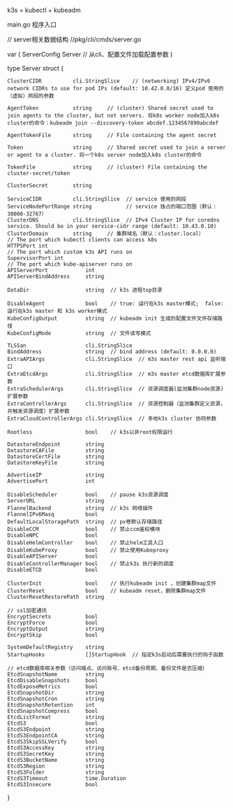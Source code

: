 k3s = kubectl + kubeadm

main.go 程序入口


// server相关数据结构
//pkg/cli/cmds/server.go 

var (
	ServerConfig Server			// 从cli、配置文件加载配置参数
)

type Server struct {

	ClusterCIDR          cli.StringSlice	// (networking) IPv4/IPv6 network CIDRs to use for pod IPs (default: 10.42.0.0/16) 定义pod 使用的（虚拟）网段的参数
	
	AgentToken           string		// (cluster) Shared secret used to join agents to the cluster, but not servers. 将k8s worker node加入k8s cluster的命令：kubeadm join --discovery-token abcdef.1234567890abcdef
	
	AgentTokenFile       string		// File containing the agent secret
	
	Token                string		// Shared secret used to join a server or agent to a cluster. 将一个k8s server node加入k8s cluster的命令
	
	TokenFile            string		// (cluster) File containing the cluster-secret/token
	
	ClusterSecret        string
	
	ServiceCIDR          cli.StringSlice  // service 使用的网段
	ServiceNodePortRange string           // service 独占的端口范围（默认：30000-32767）
	ClusterDNS           cli.StringSlice  // IPv4 Cluster IP for coredns service. Should be in your service-cidr range (default: 10.43.0.10)
	ClusterDomain        string     // 集群域名（默认：cluster.local）
	// The port which kubectl clients can access k8s
	HTTPSPort int
	// The port which custom k3s API runs on
	SupervisorPort int
	// The port which kube-apiserver runs on
	APIServerPort            int
	APIServerBindAddress     string
	
	DataDir                  string  // k3s 进程top目录
	
	DisableAgent             bool    // true: 运行在k3s master模式;  false: 运行在k3s master 和 k3s worker模式
	KubeConfigOutput         string  // kubeadm init 生成的配置文件文件存储路径
	KubeConfigMode           string  // 文件读写模式
	
	TLSSan                   cli.StringSlice
	BindAddress              string  // bind address (default: 0.0.0.0)
	ExtraAPIArgs             cli.StringSlice  // m3s master rest api 监听端口
	ExtraEtcdArgs            cli.StringSlice  // m3s master etcd数据库扩展参数
	ExtraSchedulerArgs       cli.StringSlice  // 资源调度器(监测集群node资源)扩展参数
	ExtraControllerArgs      cli.StringSlice  // 资源控制器（监测集群定义资源，并触发资源调度）扩展参数
	ExtraCloudControllerArgs cli.StringSlice  // 多地k3s cluster 协同参数
	
	Rootless                 bool    // k3s以非root权限运行
	
	DatastoreEndpoint        string
	DatastoreCAFile          string
	DatastoreCertFile        string
	DatastoreKeyFile         string
	
	AdvertiseIP              string
	AdvertisePort            int
	
	DisableScheduler         bool    // pause k3s资源调度
	ServerURL                string
	FlannelBackend           string  // k3s 网络插件
	FlannelIPv6Masq          bool
	DefaultLocalStoragePath  string  // pv卷默认存储路径
	DisableCCM               bool    // 禁止ccm鉴权模块
	DisableNPC               bool
	DisableHelmController    bool    // 禁止helm工具入口
	DisableKubeProxy         bool    // 禁止使用Kubeproxy
	DisableAPIServer         bool
	DisableControllerManager bool    // 禁止k3s 执行新的调度
	DisableETCD              bool
	
	ClusterInit              bool    // 执行kubeadm init ，创建集群map文件
	ClusterReset             bool    // kubeadm reset，删除集群map文件
	ClusterResetRestorePath  string

    // ssl加密通讯
	EncryptSecrets           bool
	EncryptForce             bool
	EncryptOutput            string
	EncryptSkip              bool
	
	SystemDefaultRegistry    string
	StartupHooks             []StartupHook  // 指定k3s启动后需要执行的钩子函数
   
    // etcd数据库相关参数（访问端点、访问账号、etcd备份周期、备份文件是否压缩）
	EtcdSnapshotName         string
	EtcdDisableSnapshots     bool
	EtcdExposeMetrics        bool
	EtcdSnapshotDir          string
	EtcdSnapshotCron         string
	EtcdSnapshotRetention    int
	EtcdSnapshotCompress     bool
	EtcdListFormat           string
	EtcdS3                   bool
	EtcdS3Endpoint           string
	EtcdS3EndpointCA         string
	EtcdS3SkipSSLVerify      bool
	EtcdS3AccessKey          string
	EtcdS3SecretKey          string
	EtcdS3BucketName         string
	EtcdS3Region             string
	EtcdS3Folder             string
	EtcdS3Timeout            time.Duration
	EtcdS3Insecure           bool
}

